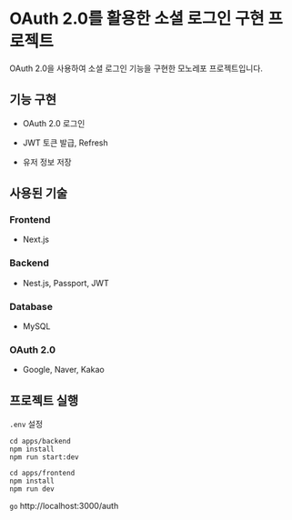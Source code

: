 # OAuth 2.0를 활용한 소셜 로그인 구현 프로젝트
OAuth 2.0을 사용하여 소셜 로그인 기능을 구현한 모노레포 프로젝트입니다.

## 기능 구현

- OAuth 2.0 로그인

- JWT 토큰 발급, Refresh

- 유저 정보 저장

## 사용된 기술

### Frontend

- Next.js

### Backend

- Nest.js, Passport, JWT

### Database

- MySQL

### OAuth 2.0

- Google, Naver, Kakao

## 프로젝트 실행

`.env` 설정

```
cd apps/backend
npm install
npm run start:dev
```

```
cd apps/frontend
npm install
npm run dev
```

`go` http://localhost:3000/auth